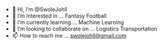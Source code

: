 - 👋 Hi, I’m @SwoleJohll
- 👀 I’m interested in ... Fantasy Football
- 🌱 I’m currently learning ... Machine Learning
- 💞️ I’m looking to collaborate on ... Logistics Transportation
- 📫 How to reach me ... swolejohll@gmail.com

<!---
SwoleJohll/SwoleJohll is a ✨ special ✨ repository because its `README.md` (this file) appears on your GitHub profile.
You can click the Preview link to take a look at your changes.
--->

